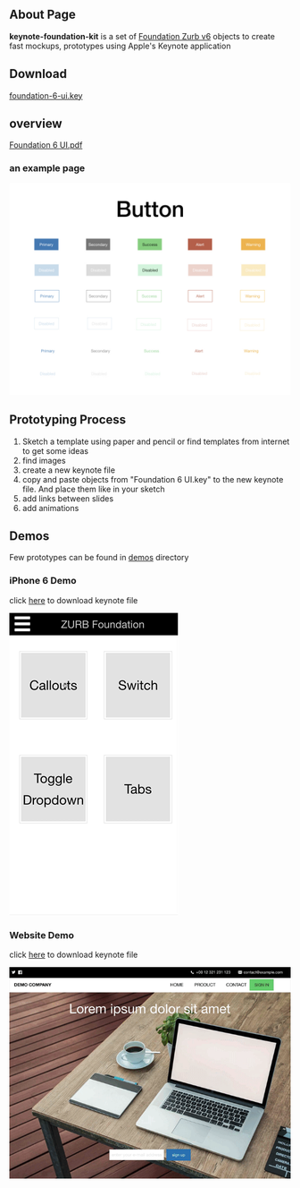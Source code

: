 ## About Page

**keynote-foundation-kit** is a set of [Foundation Zurb v6](https://foundation.zurb.com) objects to create fast mockups, prototypes using Apple's Keynote application

## Download

[foundation-6-ui.key](./foundation-6-ui.key)

## overview

[Foundation 6 UI.pdf](files/Foundation-6-UI.pdf "PDF overview")

### an example page

![Foundation 6 Buttons](files/buttons.jpeg "buttons page")

## Prototyping Process

1. Sketch a template using paper and pencil or find templates from internet to get some ideas
2. find images
3. create a new keynote file
4. copy and paste objects from "Foundation 6 UI.key" to the new keynote file. And place them like in your sketch
5. add links between slides
6. add animations

## Demos

Few prototypes can be found in [demos](./demos) directory

### iPhone 6 Demo

click [here](demos/iphone-6-demo.key) to download keynote file

![iPhone 6 demo](files/iphone-6-demo.gif)

### Website Demo

click [here](demos/website-demo.key) to download keynote file

![website-demo](files/website-demo.gif)

